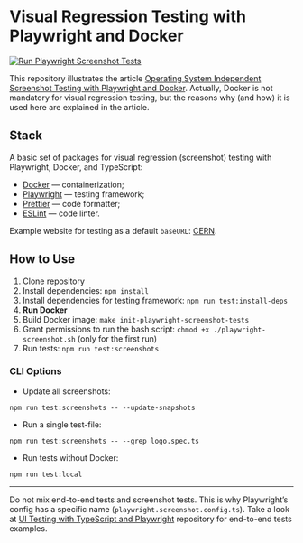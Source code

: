 # Visual Regression Testing with Playwright and Docker

[![Run Playwright Screenshot Tests](https://github.com/adequatica/visual-regression-testing/actions/workflows/run-playwright-screenshot-tests.yaml/badge.svg?branch=main)](https://github.com/adequatica/visual-regression-testing/actions/workflows/run-playwright-screenshot-tests.yaml)

This repository illustrates the article [Operating System Independent Screenshot Testing with Playwright and Docker](https://adequatica.github.io/2025/04/10/operating-system-independent-screenshot-testing-with-playwright-and-docker.html). Actually, Docker is not mandatory for visual regression testing, but the reasons why (and how) it is used here are explained in the article.

## Stack

A basic set of packages for visual regression (screenshot) testing with Playwright, Docker, and TypeScript:

- [Docker](https://www.docker.com) — containerization;
- [Playwright](https://playwright.dev) — testing framework;
- [Prettier](https://prettier.io) — code formatter;
- [ESLint](https://eslint.org) — code linter.

Example website for testing as a default `baseURL`: [CERN](https://home.cern).

## How to Use

1. Clone repository
2. Install dependencies: `npm install`
3. Install dependencies for testing framework: `npm run test:install-deps`
4. **Run Docker**
5. Build Docker image: `make init-playwright-screenshot-tests`
6. Grant permissions to run the bash script: `chmod +x ./playwright-screenshot.sh` (only for the first run)
7. Run tests: `npm run test:screenshots`

### CLI Options

- Update all screenshots:

```
npm run test:screenshots -- --update-snapshots
```

- Run a single test-file:

```
npm run test:screenshots -- --grep logo.spec.ts
```

- Run tests without Docker:

```
npm run test:local
```

---

Do not mix end-to-end tests and screenshot tests. This is why Playwright’s config has a specific name (`playwright.screenshot.config.ts`). Take a look at [UI Testing with TypeScript and Playwright](https://github.com/adequatica/ui-testing) repository for end-to-end tests examples.
